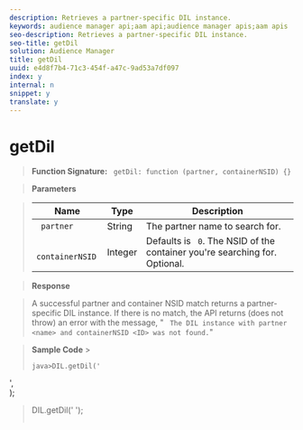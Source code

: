 ```yaml
---
description: Retrieves a partner-specific DIL instance.
keywords: audience manager api;aam api;audience manager apis;aam apis
seo-description: Retrieves a partner-specific DIL instance.
seo-title: getDil
solution: Audience Manager
title: getDil
uuid: e4d8f7b4-71c3-454f-a47c-9ad53a7df097
index: y
internal: n
snippet: y
translate: y
---
```


# getDil


>**Function Signature:** ` getDil: function (partner, containerNSID) {}` 

>**Parameters** 

>|  Name  | Type  | Description  |
>|---|---|---|
>|  ` partner`  | String  | The partner name to search for.  |
>|  ` containerNSID`  | Integer  | Defaults is ` 0`. The NSID of the container you're searching for. Optional.  |

>**Response** 

>A successful partner and container NSID match returns a partner-specific DIL instance. If there is no match, the API returns (does not throw) an error with the message, " ` The DIL instance with partner <name> and containerNSID <ID> was not found.`" 

>**Sample Code** >
>```
>java>DIL.getDil(' 
<i><partner></i>',  
<i><containerNSID></i>); 
>DIL.getDil(' 
<i><partner></i>');
>```

